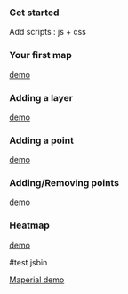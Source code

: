 
### Get started
Add scripts : js + css

### Your first map
[demo](http://jsbin.com/bixatibufogu/10/embed?js,output)

### Adding a layer
[demo](http://jsbin.com/bixatibufogu/10/embed?js,output)

### Adding a point
[demo](http://jsbin.com/bixatibufogu/10/embed?js,output)

### Adding/Removing points
[demo](http://jsbin.com/bixatibufogu/10/embed?js,output)

### Heatmap
[demo](http://jsbin.com/bixatibufogu/10/embed?js,output)

#test jsbin

<a class="jsbin-embed" href="http://jsbin.com/bixatibufogu/10/embed?js,output">Maperial demo</a><script src="http://static.jsbin.com/js/embed.js"></script>